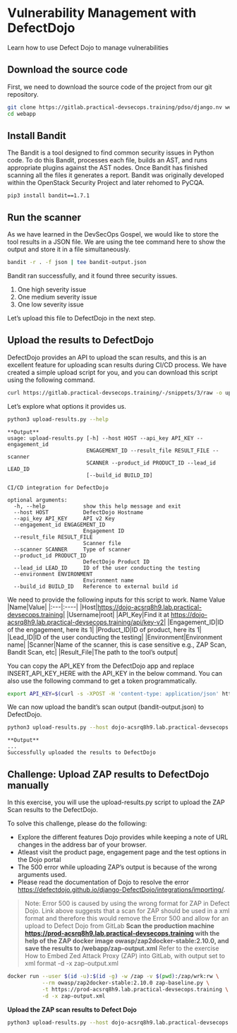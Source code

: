 # Vulnerability Management with DefectDojo
Learn how to use Defect Dojo to manage vulnerabilities
## Download the source code
First, we need to download the source code of the project from our git repository.
```sh
git clone https://gitlab.practical-devsecops.training/pdso/django.nv webapp
cd webapp
```
## Install Bandit
The Bandit is a tool designed to find common security issues in Python code.
To do this Bandit, processes each file, builds an AST, and runs appropriate plugins against the AST nodes. Once Bandit has finished scanning all the files it generates a report.
Bandit was originally developed within the OpenStack Security Project and later rehomed to PyCQA.
```
pip3 install bandit==1.7.1
```
## Run the scanner
As we have learned in the DevSecOps Gospel, we would like to store the tool results in a JSON file. We are using the tee command here to show the output and store it in a file simultaneously.
```sh
bandit -r . -f json | tee bandit-output.json
```
Bandit ran successfully, and it found three security issues.
1. One high severity issue
2. One medium severity issue
3. One low severity issue

Let’s upload this file to DefectDojo in the next step.
## Upload the results to DefectDojo
DefectDojo provides an API to upload the scan results, and this is an excellent feature for uploading scan results during CI/CD process. We have created a simple upload script for you, and you can download this script using the following command.
```sh
curl https://gitlab.practical-devsecops.training/-/snippets/3/raw -o upload-results.py
```
Let’s explore what options it provides us.
```sh
python3 upload-results.py --help
```
```
**Output**
usage: upload-results.py [-h] --host HOST --api_key API_KEY --engagement_id
                         ENGAGEMENT_ID --result_file RESULT_FILE --scanner
                         SCANNER --product_id PRODUCT_ID --lead_id LEAD_ID
                         [--build_id BUILD_ID]

CI/CD integration for DefectDojo

optional arguments:
  -h, --help            show this help message and exit
  --host HOST           DefectDojo Hostname
  --api_key API_KEY     API v2 Key
  --engagement_id ENGAGEMENT_ID
                        Engagement ID
  --result_file RESULT_FILE
                        Scanner file
  --scanner SCANNER     Type of scanner
  --product_id PRODUCT_ID
                        DefectDojo Product ID
  --lead_id LEAD_ID     ID of the user conducting the testing
  --environment ENVIRONMENT
                        Environment name
  --build_id BUILD_ID   Reference to external build id
```
We need to provide the following inputs for this script to work.
Name	Value
|Name|Value|
|:---|:----|
|Host|https://dojo-acsrq8h9.lab.practical-devsecops.training|
|Username|root|
|API_Key|Find it at https://dojo-acsrq8h9.lab.practical-devsecops.training/api/key-v2|
|Engagement_ID|ID of the engagement, here its 1|
|Product_ID|ID of product, here its 1|
|Lead_ID|ID of the user conducting the testing|
|Environment|Environment name|
|Scanner|Name of the scanner, this is case sensitive e.g., ZAP Scan, Bandit Scan, etc|
|Result_File|The path to the tool’s output|

You can copy the API_KEY from the DefectDojo app and replace INSERT_API_KEY_HERE with the API_KEY in the below command.
You can also use the following command to get a token programmatically.
```sh
export API_KEY=$(curl -s -XPOST -H 'content-type: application/json' https://dojo-acsrq8h9.lab.practical-devsecops.training/api/v2/api-token-auth/ -d '{"username": "root", "password": "pdso-training"}' | jq -r '.token' )
```
We can now upload the bandit’s scan output (bandit-output.json) to DefectDojo.
```sh
python3 upload-results.py --host dojo-acsrq8h9.lab.practical-devsecops.training --api_key $API_KEY --engagement_id 1 --product_id 1 --lead_id 1 --environment "Production" --result_file bandit-output.json --scanner "Bandit Scan"
```
```
**Output**
...
Successfully uploaded the results to DefectDojo
```
## Challenge: Upload ZAP results to DefectDojo manually
In this exercise, you will use the upload-results.py script to upload the ZAP Scan results to the DefectDojo.

To solve this challenge, please do the following:
- Explore the different features Dojo provides while keeping a note of URL changes in the address bar of your browser.
- Atleast visit the product page, engagement page and the test options in the Dojo portal
- The 500 error while uploading ZAP’s output is because of the wrong arguments used.
- Please read the documentation of Dojo to resolve the error https://defectdojo.github.io/django-DefectDojo/integrations/importing/.

> Note: Error 500 is caused by using the wrong format for ZAP in Defect Dojo. Link above suggests that a scan for ZAP should be used in a xml format and therefore this would remove the Error 500 and allow for an upload to Defect Dojo from GitLab
**Scan the production machine https://prod-acsrq8h9.lab.practical-devsecops.training with the help of the ZAP docker image owasp/zap2docker-stable:2.10.0, and save the results to /webapp/zap-output.xml**
Refer to the exercise How to Embed Zed Attack Proxy (ZAP) into GitLab, with output set to xml format -d -x zap-output.xml
```sh
docker run --user $(id -u):$(id -g) -w /zap -v $(pwd):/zap/wrk:rw \
           --rm owasp/zap2docker-stable:2.10.0 zap-baseline.py \
           -t https://prod-acsrq8h9.lab.practical-devsecops.training \
           -d -x zap-output.xml
```
**Upload the ZAP scan results to Defect Dojo**
```sh
python3 upload-results.py --host dojo-acsrq8h9.lab.practical-devsecops.training --api_key $API_KEY --engagement_id 1 --product_id 1 --lead_id 1 --environment "Production" --result_file zap-output.xml --scanner "ZAP Scan"
```
